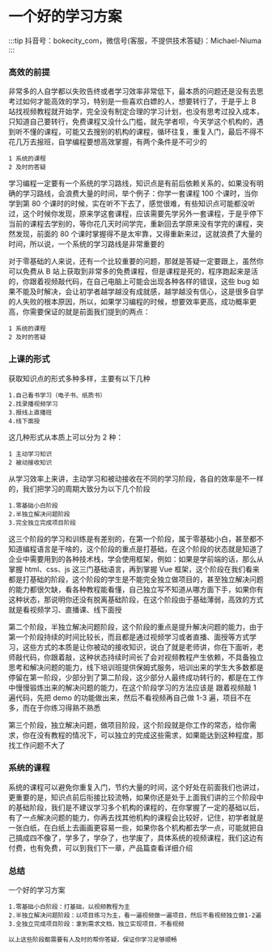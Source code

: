 # 一个好的学习方案

:::tip
抖音号：bokecity_com，微信号(客服，不提供技术答疑)：Michael-Niuma
:::

### 高效的前提

非常多的人自学都以失败告终或者学习效率非常低下，最本质的问题还是没有去思考过如何才能高效的学习，特别是一些喜欢白嫖的人，想要转行了，于是乎上 B 站找视频教程就开始学，完全没有制定合理的学习计划，也没有思考过投入成本，只知道自己要转行，免费课程又没什么门槛，就先学者呗，今天学这个机构的，遇到听不懂的课程，可能又去搜别的机构的课程，循环往复，重复入门，最后不得不花几万去报班，自学编程要想高效掌握，有两个条件是不可少的

```
1 系统的课程
2 及时的答疑
```

学习编程一定要有一个系统的学习路线，知识点是有前后依赖关系的，如果没有明确的学习路线，会浪费大量的时间，举个例子：你学一套课程 100 个课时，当你学到第 80 个课时的时候，实在听不下去了，感觉很难，有些知识点可能都没听过，这个时候你发现，原来学这套课程，应该需要先学另外一套课程，于是乎停下当前的课程去学别的，等你花几天时间学完，重新回去学原来没有学完的课程，突然发现，前面的 80 个课时掌握得不是太牢靠，又得重新来过，这就浪费了大量的时间，所以说，一个系统的学习路线是非常重要的

对于零基础的人来说，还有一个比较重要的问题，那就是答疑一定要跟上，虽然你可以免费从 B 站上获取到非常多的免费课程，但是课程是死的，程序跑起来是活的，你跟着视频敲代码，在自己电脑上可能会出现各种各样的错误，这些 bug 如果不能及时解决，会让初学者越学越没有成就感，越学越没有信心，这是很多自学的人失败的根本原因，所以，如果学习编程的时候，想要效率更高，成功概率更高，你需要保证的就是前面我们提到的两点：

```
1 系统的课程
2 及时的答疑
```

### 上课的形式

获取知识点的形式多种多样，主要有以下几种

```
1.自己看书学习（电子书、纸质书）
2.找录播视频学习
3.报线上直播班
4.线下面授
```

这几种形式从本质上可以分为 2 种：

```
1 主动学习知识
2 被动接收知识
```

从学习效率上来讲，主动学习和被动接收在不同的学习阶段，各自的效率是不一样的，我们把学习的周期大致分为以下几个阶段

```
1.零基础小白阶段
2.半独立解决问题阶段
3.完全独立完成项目阶段
```

这三个阶段的学习和训练是有差别的，在第一个阶段，属于零基础小白，甚至都不知道编程语言是干啥的，这个阶段的重点是打基础，在这个阶段的状态就是知道了企业中需要用到的各种技术栈，学会使用框架，例如：如果是学前端的话，那么从掌握 html、css、js 这三门基础语言，再到掌握 Vue 框架，这个阶段在我们看来都是打基础的阶段，这个阶段的学生是不能完全独立做项目的，甚至独立解决问题的能力都很欠缺，看各种教程能看懂，自己独立写不知道从哪方面下手，如果你有这种状态，那说明你还没有脱离基础阶段，在这个阶段由于基础薄弱，高效的方式就是看视频学习、直播课、线下面授

第二个阶段，半独立解决问题阶段，这个阶段的重点是提升解决问题的能力，由于第一个阶段持续的时间比较长，而且都是通过视频学习或者直播、面授等方式学习，这些方式的本质是让你被动的接收知识，说白了就是老师讲，你在下面听，老师敲代码，你跟着敲，这种状态持续时间长了会对视频教程产生依赖，不具备独立思考和解决问题的能力，线下培训班提供保姆式服务，培训出来的学生大多数都是停留在第一阶段，少部分到了第二阶段，这少部分人最终成功转行的，都是在工作中慢慢锻炼出来的解决问题的能力，在这个阶段学习的方法应该是 跟着视频敲 1 遍代码，先把 demo 的功能做出来，然后不看视频再自己做 1-3 遍，项目不在多，而在于你练习得熟不熟悉

第三个阶段，独立解决问题，做项目阶段，这个阶段就是你工作的常态，给你需求，你在没有教程的情况下，可以独立的完成这些需求，如果能达到这种程度，那找工作问题不大了

### 系统的课程

系统的课程可以避免你重复入门，节约大量的时间，这个好处在前面我们也讲过，更重要的是，知识点前后衔接比较流畅，如果你还是处于上面我们讲的三个阶段中的基础阶段，我们是不建议学习多个机构的课程的，在你掌握了一定的基础以后，有了一点解决问题的能力，你再去找其他机构的课程会比较好，记住，初学者就是一张白纸，在白纸上去画画更容易一些，如果你各个机构都去学一点，可能就把自己搞成四不像了，学多了，学杂了，也学废了，具体系统的视频课程，我们这边有付费，也有免费，可以到我们下一章，产品篇查看详细介绍

### 总结

一个好的学习方案

```
1.零基础小白阶段：打基础，以视频教程为主
2.半独立解决问题阶段：以项目练习为主，看一遍视频做一遍项目，然后不看视频独立做1-2遍
3.全独立完成项目阶段：拿到需求文档，独立实现项目，不看视频

以上这些阶段都需要有人及时的帮你答疑，保证你学习足够顺畅
```
